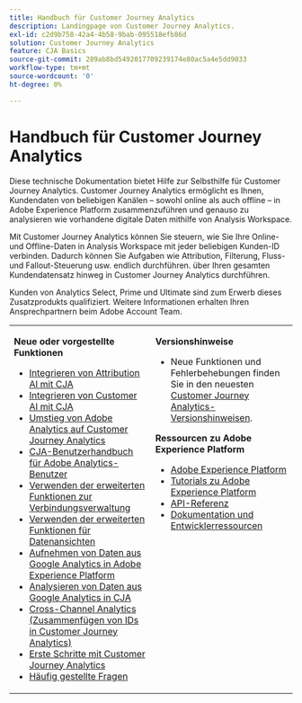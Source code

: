 ```yaml
---
title: Handbuch für Customer Journey Analytics
description: Landingpage von Customer Journey Analytics.
exl-id: c2d9b758-42a4-4b58-9bab-095518efb86d
solution: Customer Journey Analytics
feature: CJA Basics
source-git-commit: 289ab8bd5492017709239174e80ac5a4e5dd9033
workflow-type: tm+mt
source-wordcount: '0'
ht-degree: 0%

---
```


# Handbuch für Customer Journey Analytics

Diese technische Dokumentation bietet Hilfe zur Selbsthilfe für Customer Journey Analytics. Customer Journey Analytics ermöglicht es Ihnen, Kundendaten von beliebigen Kanälen – sowohl online als auch offline – in Adobe Experience Platform zusammenzuführen und genauso zu analysieren wie vorhandene digitale Daten mithilfe von Analysis Workspace.

Mit Customer Journey Analytics können Sie steuern, wie Sie Ihre Online- und Offline-Daten in Analysis Workspace mit jeder beliebigen Kunden-ID verbinden. Dadurch können Sie Aufgaben wie Attribution, Filterung, Fluss- und Fallout-Steuerung usw. endlich durchführen. über Ihren gesamten Kundendatensatz hinweg in Customer Journey Analytics durchführen.

Kunden von Analytics Select, Prime und Ultimate sind zum Erwerb dieses Zusatzprodukts qualifiziert. Weitere Informationen erhalten Ihren Ansprechpartnern beim Adobe Account Team.

<table frame="none"> 
 <tbody> 
  <tr> 
   <td colname="col1" colsep="0" rowsep="0" valign="top"> <p class="head"> <b>Neue oder vorgestellte Funktionen</b> </p> <p> 
     <ul>
       <li><a href="https://experienceleague.adobe.com/docs/analytics-platform/using/integrations/attribution-ai.html?lang=en"> Integrieren von Attribution AI mit CJA </a> </li>
      <li><a href="https://experienceleague.adobe.com/docs/analytics-platform/using/integrations/customer-ai.html?lang=en">Integrieren von Customer AI mit CJA</a> </li>
      <li><a href="https://experienceleague.adobe.com/docs/analytics-platform/using/cja-overview/aa-to-cja.html?lang=de"> Umstieg von Adobe Analytics auf Customer Journey Analytics </a> </li>
      <li><a href="https://experienceleague.adobe.com/docs/analytics-platform/using/cja-overview/aa-to-cja-user.html?lang=de"> CJA-Benutzerhandbuch für Adobe Analytics-Benutzer </a> </li>
     <li><a href="https://experienceleague.adobe.com/docs/analytics-platform/using/cja-connections/manage-connections.html?lang=de#connection-detail"> Verwenden der erweiterten Funktionen zur Verbindungsverwaltung </a> </li>
      <li><a href="https://experienceleague.adobe.com/docs/analytics-platform/using/cja-dataviews/data-views.html?lang=de#cja-dataviews"> Verwenden der erweiterten Funktionen für Datenansichten </a> </li>
      <li><a href="https://experienceleague.adobe.com/docs/analytics-platform/using/cja-usecases/ga-to-cja.html?lang=de#cja-usecases"> Aufnehmen von Daten aus Google Analytics in Adobe Experience Platform </a> </li>
      <li><a href="https://experienceleague.adobe.com/docs/analytics-platform/using/cja-usecases/ga-to-cja-reporting.html?lang=de#cja-usecases"> Analysieren von Daten aus Google Analytics in CJA </a> </li>
      <li><a href="https://experienceleague.adobe.com/docs/analytics-platform/using/cja-connections/cca/overview.html?lang=de#cja-connections"> Cross-Channel Analytics (Zusammenfügen von IDs in Customer Journey Analytics) </a> </li>
      <li><a href="https://experienceleague.adobe.com/docs/analytics-platform/using/cja-overview/cja-getting-started.html?lang=de"> Erste Schritte mit Customer Journey Analytics </a> </li> 
      <li><a href="https://experienceleague.adobe.com/docs/analytics-platform/using/cja-overview/cja-faq.html?lang=de"> Häufig gestellte Fragen</a> </li> 
   <td colname="col2" valign="top"> <p class="head"><b>Versionshinweise</b> </p> 
    <ul> 
     <li>Neue Funktionen und Fehlerbehebungen finden Sie in den neuesten <a href="https://experienceleague.adobe.com/docs/analytics-platform/using/releases/latest.html?lang=de" format="https" scope="external">Customer Journey Analytics-Versionshinweisen</a>. </li> 
    </ul> <p class="head"> <b>Ressourcen zu Adobe Experience Platform</b> </p> 
    <ul> 
     <li><a href="https://www.adobe.com/de/experience-platform.html" format="http" scope="external"> Adobe Experience Platform</a> </li> 
     <li> <a href="https://experienceleague.adobe.com/docs/platform-learn/tutorials/overview.html?lang=de" format="https" scope="external"> Tutorials zu Adobe Experience Platform</a> </li> 
     <li><a href="https://www.adobe.io/apis/experienceplatform/home/api-reference.html" format="https" scope="external"> API-Referenz</a> </li> 
     <li><a href="https://www.adobe.com/de/experience-platform/documentation-and-developer-resources.html" format="https" scope="external"> Dokumentation und Entwicklerressourcen</a> </li> 
    </ul> </td> 
  </tr> 
 </tbody> 
</table>
